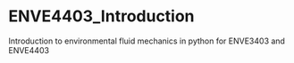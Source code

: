 # ENVE4403_Introduction
Introduction to environmental fluid mechanics in python for ENVE3403 and ENVE4403
